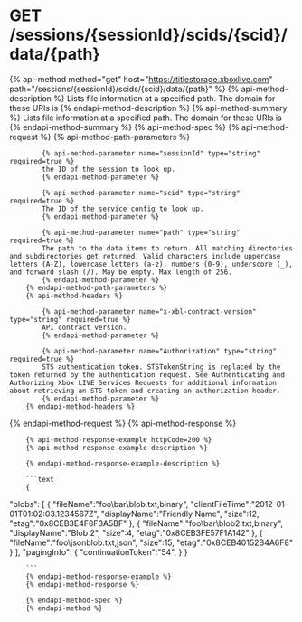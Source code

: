 # GET /sessions/{sessionId}/scids/{scid}/data/{path}

{% api-method method="get" host="https://titlestorage.xboxlive.com" path="/sessions/{sessionId}/scids/{scid}/data/{path}" %}
        {% api-method-description %}
        Lists file information at a specified path. The domain for these URIs is 
        {% endapi-method-description %}
        {% api-method-summary %}
        Lists file information at a specified path. The domain for these URIs is 
        {% endapi-method-summary %}
        {% api-method-spec %}
        {% api-method-request %}
        {% api-method-path-parameters %}
        
            {% api-method-parameter name="sessionId" type="string" required=true %}
            the ID of the session to look up.
            {% endapi-method-parameter %}

            {% api-method-parameter name="scid" type="string" required=true %}
            The ID of the service config to look up.
            {% endapi-method-parameter %}

            {% api-method-parameter name="path" type="string" required=true %}
            The path to the data items to return. All matching directories and subdirectories get returned. Valid characters include uppercase letters (A-Z), lowercase letters (a-z), numbers (0-9), underscore (_), and forward slash (/). May be empty. Max length of 256.
            {% endapi-method-parameter %}
        {% endapi-method-path-parameters %}
        {% api-method-headers %}
        
            {% api-method-parameter name="x-xbl-contract-version" type="string" required=true %}
            API contract version.
            {% endapi-method-parameter %}

            {% api-method-parameter name="Authorization" type="string" required=true %}
            STS authentication token. STSTokenString is replaced by the token returned by the authentication request. See Authenticating and Authorizing Xbox LIVE Services Requests for additional information about retrieving an STS token and creating an authorization header.
            {% endapi-method-parameter %}
        {% endapi-method-headers %}
{% endapi-method-request %}
        {% api-method-response %}
        
        {% api-method-response-example httpCode=200 %}
        {% api-method-response-example-description %}
        
        {% endapi-method-response-example-description %}
        
        ```text
        {
"blobs":
[
    {
        "fileName":"foo\bar\blob.txt,binary",
        "clientFileTime":"2012-01-01T01:02:03.1234567Z",
        "displayName":"Friendly Name",
        "size":12,
        "etag":"0x8CEB3E4F8F3A5BF"
    },
    {
        "fileName":"foo\bar\blob2.txt,binary",
        "displayName":"Blob 2",
        "size":4,
        "etag":"0x8CEB3FE57F1A142"
    },
    {
        "fileName":"foo\jsonblob.txt,json",
        "size":15,
        "etag":"0x8CEB40152B4A6F8"
    }
],
"pagingInfo":
    {
        "continuationToken":"54",
    }
}
         

        ```
        {% endapi-method-response-example %}
        {% endapi-method-response %}
        
        {% endapi-method-spec %}
        {% endapi-method %}